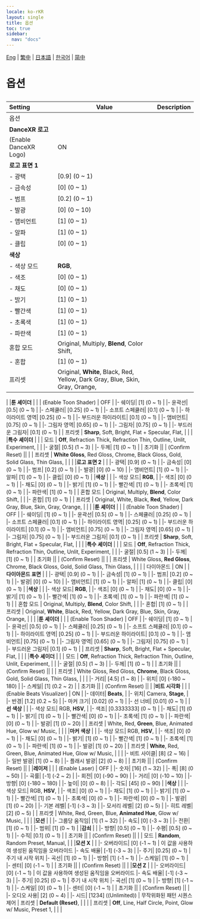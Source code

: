 ```yaml
---
locale: ko-rKR
layout: single
title: 옵션
toc: true
sidebar:
  nav: "docs"
---
```

[Eng](/dancexr/menu/2025.4/stage/scene) | [繁中](/tw/dancexr/menu/2025.4/stage/scene) | [日本語](/jp/dancexr/menu/2025.4/stage/scene) | [한국어](/kr/dancexr/menu/2025.4/stage/scene) | [简中](/zh/dancexr/menu/2025.4/stage/scene)

# 옵션

## 

| Setting | Value | Description |
| :--- | --- | :--- |
| 옵션 || 
|**DanceXR 로고** | | 
| (Enable DanceXR Logo) | ON | 
|**로고 표면 1** | | 
|- 광택| [0.9] (0 ~ 1) | 
|- 금속성| [0] (0 ~ 1) | 
|- 범프| [0.2] (0 ~ 1) | 
|- 발광| [0] (0 ~ 10) | 
|- 앰비언트| [1] (0 ~ 1) | 
|- 알파| [1] (0 ~ 1) | 
|- 클립| [0] (0 ~ 1) | 
|**색상** | | 
|- 색상 모드|  **RGB**,  | 
|- 색조| [0] (0 ~ 1) | 
|- 채도| [0] (0 ~ 1) | 
|- 밝기| [1] (0 ~ 1) | 
|- 빨간색| [1] (0 ~ 1) | 
|- 초록색| [1] (0 ~ 1) | 
|- 파란색| [1] (0 ~ 1) | 
| 혼합 모드 |  Original,  Multiply,  **Blend**,  Color Shift,  |  |
|- 혼합| [1] (0 ~ 1) | 
| 프리셋 |  Original,  **White**,  Black,  Red,  Yellow,  Dark Gray,  Blue,  Skin,  Gray,  Orange,  |  |
|
|**툰 셰이더** | | 
| (Enable Toon Shader) | OFF | 
|- 쉐이딩| [1] (0 ~ 1) | 
|- 윤곽선| [0.5] (0 ~ 1) | 
|- 스페큘러| [0.25] (0 ~ 1) | 
|- 소프트 스페큘러| [0.1] (0 ~ 1) | 
|- 하이라이트 영역| [0.25] (0 ~ 1) | 
|- 부드러운 하이라이트| [0.1] (0 ~ 1) | 
|- 앰비언트| [0.75] (0 ~ 1) | 
|- 그림자 영역| [0.65] (0 ~ 1) | 
|- 그림자| [0.75] (0 ~ 1) | 
|- 부드러운 그림자| [0.1] (0 ~ 1) | 
| 프리셋 |  **Sharp**,  Soft,  Bright,  Flat + Specular,  Flat,  |  |
|
|**특수 셰이더** | | 
| 모드 |  **Off**,  Refraction Thick,  Refraction Thin,  Outline,  Unlit,  Experiment,  |  |
|- 굴절| [0.5] (1 ~ 3) | 
|- 두께| [1] (0 ~ 1) | 
| 초기화 || 
| (Confirm Reset) || 
|
| 프리셋 |  **White Gloss**,  Red Gloss,  Chrome,  Black Gloss,  Gold,  Solid Glass,  Thin Glass,  |  |
|
|**로고 표면 2** | | 
|- 광택| [0.9] (0 ~ 1) | 
|- 금속성| [0] (0 ~ 1) | 
|- 범프| [0.2] (0 ~ 1) | 
|- 발광| [0] (0 ~ 10) | 
|- 앰비언트| [1] (0 ~ 1) | 
|- 알파| [1] (0 ~ 1) | 
|- 클립| [0] (0 ~ 1) | 
|**색상** | | 
|- 색상 모드|  **RGB**,  | 
|- 색조| [0] (0 ~ 1) | 
|- 채도| [0] (0 ~ 1) | 
|- 밝기| [1] (0 ~ 1) | 
|- 빨간색| [1] (0 ~ 1) | 
|- 초록색| [1] (0 ~ 1) | 
|- 파란색| [1] (0 ~ 1) | 
| 혼합 모드 |  Original,  Multiply,  **Blend**,  Color Shift,  |  |
|- 혼합| [1] (0 ~ 1) | 
| 프리셋 |  Original,  White,  Black,  **Red**,  Yellow,  Dark Gray,  Blue,  Skin,  Gray,  Orange,  |  |
|
|**툰 셰이더** | | 
| (Enable Toon Shader) | OFF | 
|- 쉐이딩| [1] (0 ~ 1) | 
|- 윤곽선| [0.5] (0 ~ 1) | 
|- 스페큘러| [0.25] (0 ~ 1) | 
|- 소프트 스페큘러| [0.1] (0 ~ 1) | 
|- 하이라이트 영역| [0.25] (0 ~ 1) | 
|- 부드러운 하이라이트| [0.1] (0 ~ 1) | 
|- 앰비언트| [0.75] (0 ~ 1) | 
|- 그림자 영역| [0.65] (0 ~ 1) | 
|- 그림자| [0.75] (0 ~ 1) | 
|- 부드러운 그림자| [0.1] (0 ~ 1) | 
| 프리셋 |  **Sharp**,  Soft,  Bright,  Flat + Specular,  Flat,  |  |
|
|**특수 셰이더** | | 
| 모드 |  **Off**,  Refraction Thick,  Refraction Thin,  Outline,  Unlit,  Experiment,  |  |
|- 굴절| [0.5] (1 ~ 3) | 
|- 두께| [1] (0 ~ 1) | 
| 초기화 || 
| (Confirm Reset) || 
|
| 프리셋 |  White Gloss,  **Red Gloss**,  Chrome,  Black Gloss,  Gold,  Solid Glass,  Thin Glass,  |  |
|
| 다이아몬드 | ON | 
|**다이아몬드 표면** | | 
|- 광택| [0.9] (0 ~ 1) | 
|- 금속성| [1] (0 ~ 1) | 
|- 범프| [0.2] (0 ~ 1) | 
|- 발광| [0] (0 ~ 10) | 
|- 앰비언트| [1] (0 ~ 1) | 
|- 알파| [1] (0 ~ 1) | 
|- 클립| [0] (0 ~ 1) | 
|**색상** | | 
|- 색상 모드|  **RGB**,  | 
|- 색조| [0] (0 ~ 1) | 
|- 채도| [0] (0 ~ 1) | 
|- 밝기| [1] (0 ~ 1) | 
|- 빨간색| [1] (0 ~ 1) | 
|- 초록색| [1] (0 ~ 1) | 
|- 파란색| [1] (0 ~ 1) | 
| 혼합 모드 |  Original,  Multiply,  **Blend**,  Color Shift,  |  |
|- 혼합| [1] (0 ~ 1) | 
| 프리셋 |  Original,  **White**,  Black,  Red,  Yellow,  Dark Gray,  Blue,  Skin,  Gray,  Orange,  |  |
|
|**툰 셰이더** | | 
| (Enable Toon Shader) | OFF | 
|- 쉐이딩| [1] (0 ~ 1) | 
|- 윤곽선| [0.5] (0 ~ 1) | 
|- 스페큘러| [0.25] (0 ~ 1) | 
|- 소프트 스페큘러| [0.1] (0 ~ 1) | 
|- 하이라이트 영역| [0.25] (0 ~ 1) | 
|- 부드러운 하이라이트| [0.1] (0 ~ 1) | 
|- 앰비언트| [0.75] (0 ~ 1) | 
|- 그림자 영역| [0.65] (0 ~ 1) | 
|- 그림자| [0.75] (0 ~ 1) | 
|- 부드러운 그림자| [0.1] (0 ~ 1) | 
| 프리셋 |  **Sharp**,  Soft,  Bright,  Flat + Specular,  Flat,  |  |
|
|**특수 셰이더** | | 
| 모드 |  **Off**,  Refraction Thick,  Refraction Thin,  Outline,  Unlit,  Experiment,  |  |
|- 굴절| [0.5] (1 ~ 3) | 
|- 두께| [1] (0 ~ 1) | 
| 초기화 || 
| (Confirm Reset) || 
|
| 프리셋 |  White Gloss,  Red Gloss,  **Chrome**,  Black Gloss,  Gold,  Solid Glass,  Thin Glass,  |  |
|
|- 거리| [4.5] (1 ~ 8) | 
|- 위치| [0] (-180 ~ 180) | 
|- 스케일| [1] (0.2 ~ 2) | 
| 초기화 || 
| (Confirm Reset) || 
|
|**비트 시각화** | | 
| (Enable Beats Visualizer) | ON | 
|- 데이터|  **Beats**,  | 
|- 위치|  Camera,  **Stage**,  | 
|- 반경| [1.2] (0.2 ~ 5) | 
|- 마커 크기| [0.02] (0 ~ 1) | 
|- 선 너비| [0.01] (0 ~ 1) | 
|**선 색상** | | 
|- 색상 모드|  RGB,  **HSV**,  | 
|- 색조| [0.3333333] (0 ~ 1) | 
|- 채도| [1] (0 ~ 1) | 
|- 밝기| [1] (0 ~ 1) | 
|- 빨간색| [0] (0 ~ 1) | 
|- 초록색| [1] (0 ~ 1) | 
|- 파란색| [0] (0 ~ 1) | 
|- 발광| [1] (0 ~ 20) | 
| 프리셋 |  White,  Red,  **Green**,  Blue,  Animated Hue,  Glow w/ Music,  |  |
|
|**마커 색상** | | 
|- 색상 모드|  RGB,  **HSV**,  | 
|- 색조| [0] (0 ~ 1) | 
|- 채도| [0] (0 ~ 1) | 
|- 밝기| [1] (0 ~ 1) | 
|- 빨간색| [1] (0 ~ 1) | 
|- 초록색| [1] (0 ~ 1) | 
|- 파란색| [1] (0 ~ 1) | 
|- 발광| [1] (0 ~ 20) | 
| 프리셋 |  **White**,  Red,  Green,  Blue,  Animated Hue,  Glow w/ Music,  |  |
|
|- 비트 사이클| [8] (2 ~ 16) | 
|- 일반 발광| [1] (0 ~ 8) | 
|- 플래시 발광| [2] (0 ~ 8) | 
| 초기화 || 
| (Confirm Reset) || 
|
|**레이저** | | 
| (Enable Laser) | OFF | 
|- 숫자| [16] (1 ~ 32) | 
|- 폭| [8] (0 ~ 50) | 
|- 곡률| [-1] (-2 ~ 2) | 
|- 회전| [0] (-90 ~ 90) | 
|- 거리| [0] (-10 ~ 10) | 
|- 방향| [0] (-180 ~ 180) | 
|- 높이| [0] (0 ~ 8) | 
|- 각도| [45] (0 ~ 90) | 
|**색상** | | 
|- 색상 모드|  RGB,  **HSV**,  | 
|- 색조| [0] (0 ~ 1) | 
|- 채도| [1] (0 ~ 1) | 
|- 밝기| [1] (0 ~ 1) | 
|- 빨간색| [1] (0 ~ 1) | 
|- 초록색| [0] (0 ~ 1) | 
|- 파란색| [0] (0 ~ 1) | 
|- 발광| [1] (0 ~ 20) | 
|- 기본 레벨| [-1] (-3 ~ 3) | 
|- 모서리 레벨| [2] (0 ~ 5) | 
|- 히트 레벨| [2] (0 ~ 5) | 
| 프리셋 |  White,  Red,  Green,  Blue,  **Animated Hue**,  Glow w/ Music,  |  |
|
|**모션** | | 
|- 그룹당 움직임| [1] (1 ~ 32) | 
|- 속도| [0] (-3 ~ 3) | 
|- 전환| [1] (0 ~ 1) | 
|- 범위| [1] (0 ~ 1) | 
|**감쇠** | | 
|- 방향| [0.5] (0 ~ 1) | 
|- 수평| [0.5] (0 ~ 1) | 
|- 수직| [0.1] (0 ~ 1) | 
| 초기화 || 
| (Confirm Reset) || 
|
| 모드 |  **Random**,  Random Preset,  Manual,  |  |
|**모션 X** | | 
|- 오버라이드| [0] (-1 ~ 1) | 이 값을 사용하여 생성된 움직임을 오버라이드
|- 속도 배율| [-1] (-3 ~ 3) | 
|- 주기| [0.25] (0 ~ 1) | 주기 내 시작 위치
|- 곡선| [1] (0 ~ 1) | 
|- 방향| [1] (-1 ~ 1) | 
|- 스케일| [1] (0 ~ 1) | 
|- 센터| [0] (-1 ~ 1) | 
| 초기화 || 
| (Confirm Reset) || 
|
|**모션 Z** | | 
|- 오버라이드| [0] (-1 ~ 1) | 이 값을 사용하여 생성된 움직임을 오버라이드
|- 속도 배율| [-1] (-3 ~ 3) | 
|- 주기| [0.25] (0 ~ 1) | 주기 내 시작 위치
|- 곡선| [1] (0 ~ 1) | 
|- 방향| [1] (-1 ~ 1) | 
|- 스케일| [0] (0 ~ 1) | 
|- 센터| [0] (-1 ~ 1) | 
| 초기화 || 
| (Confirm Reset) || 
|
|- 오디오 사용| [2] (0 ~ 4) | 
|- 시드| [1234] ((Unlimited)) | 무작위화된 패턴 시퀀스 제어
| 프리셋 |  **Default (Reset)**,  |  |
|
| 프리셋 |  **Off**,  Line,  Half Circle,  Point,  Glow w/ Music,  Preset 1,  |  |
|
